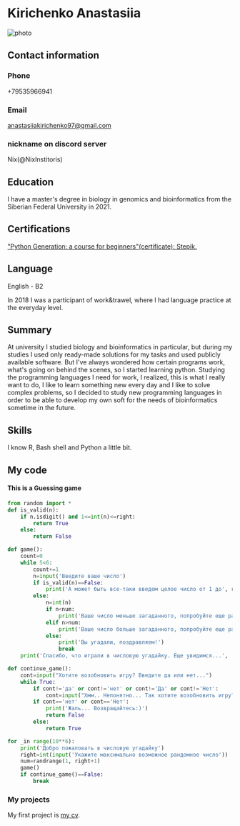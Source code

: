 # **Kirichenko Anastasiia**

![photo](https://avatars.mds.yandex.net/get-zen-logos/1520972/pub_60b212a4095fdb4281971a81_60b233533204ed6102beea46/xh)

## Contact information
### Phone
+79535966941
### Email
anastasiiakirichenko97@gmail.com
### nickname on discord server
Nix(@NixInstitoris)

## Education

I have a master's degree in biology in genomics and bioinformatics from the Siberian Federal University in 2021.

## Certifications

["Python Generation: a course for beginners"(certificate): Stepik.](https://stepik.org/cert/1061100)

## Language

English - B2

In 2018 I was a participant of work&trawel, where I had language practice at the everyday level.

## Summary

At university I studied biology and bioinformatics in particular, but during my studies I used only ready-made solutions for my tasks and used publicly available software. But I've always wondered how certain programs work, what's going on behind the scenes, so I started learning python. Studying the programming languages I need for work, I realized, this is what I really want to do, I like to learn something new every day and I like to solve complex problems, so I decided to study new programming languages in order to be able to develop my own soft for the needs of bioinformatics sometime in the future.

## Skills

I know R, Bash shell and Python a little bit.

## My code

#### **This is a Guessing game**

``` python
from random import *
def is_valid(n):
    if n.isdigit() and 1<=int(n)<=right:
        return True
    else:
        return False

def game(): 
    count=0
    while 5<6:
        count+=1
        n=input('Введите ваше число')
        if is_valid(n)==False:
            print('А может быть все-таки введем целое число от 1 до', right, '?')
        else:
            n=int(n)
            if n<num:
                print('Ваше число меньше загаданного, попробуйте еще разок')
            elif n>num:
                print('Ваше число больше загаданного, попробуйте еще разок')
            else:
                print('Вы угадали, поздравляем!')
                break
    print('Спасибо, что играли в числовую угадайку. Еще увидимся...', 'Количество попыток:'+str(count), sep='\n')

def continue_game(): 
    cont=input("Хотите возобновить игру? Введите да или нет...")
    while True:
        if cont!='да' or cont!='нет' or cont!='Да' or cont!='Нет':
            cont=input("Хмм.. Непонятно... Так хотите возобновить игру? Введите да или нет...")
        if cont=='нет' or cont=='Нет':
            print('Жаль... Возвращайтесь:)')
            return False
        else:
            return True

for _in range(10**6):
    print('Добро пожаловать в числовую угадайку')
    right=int(input('Укажите максимально возможное рандомное число'))
    num=randrange(1, right+1)
    game()
    if continue_game()==False:
        break
```

### My projects

My first project is [my cv](https://github.com/NixInstitoris/rsschool-cv).
